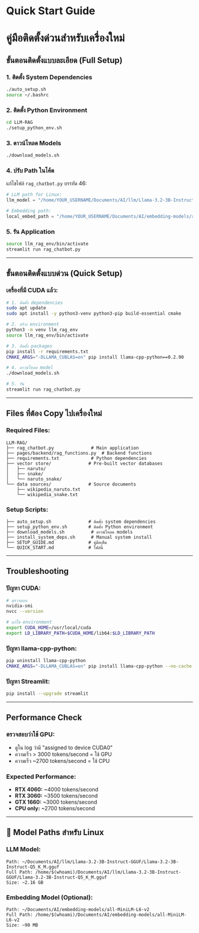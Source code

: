 # Quick Start Guide
# คู่มือติดตั้งด่วนสำหรับเครื่องใหม่

## ขั้นตอนติดตั้งแบบละเอียด (Full Setup)

### 1. ติดตั้ง System Dependencies
```bash
./auto_setup.sh
source ~/.bashrc
```

### 2. ติดตั้ง Python Environment  
```bash
cd LLM-RAG
./setup_python_env.sh
```

### 3. ดาวน์โหลด Models
```bash
./download_models.sh
```

### 4. ปรับ Path ในโค้ด
แก้ไขไฟล์ `rag_chatbot.py` บรรทัด 46:
```python
# LLM path for Linux: 
llm_model = "/home/YOUR_USERNAME/Documents/AI/llm/Llama-3.2-3B-Instruct-GGUF/Llama-3.2-3B-Instruct-Q5_K_M.gguf"

# Embedding path:
local_embed_path = "/home/YOUR_USERNAME/Documents/AI/embedding-models/all-MiniLM-L6-v2"
```

### 5. รัน Application
```bash
source llm_rag_env/bin/activate
streamlit run rag_chatbot.py
```

---

## ขั้นตอนติดตั้งแบบด่วน (Quick Setup)

### เครื่องที่มี CUDA แล้ว:
```bash
# 1. ติดตั้ง dependencies
sudo apt update
sudo apt install -y python3-venv python3-pip build-essential cmake

# 2. สร้าง environment
python3 -m venv llm_rag_env
source llm_rag_env/bin/activate

# 3. ติดตั้ง packages
pip install -r requirements.txt
CMAKE_ARGS="-DLLAMA_CUBLAS=on" pip install llama-cpp-python==0.2.90

# 4. ดาวน์โหลด model
./download_models.sh

# 5. รัน
streamlit run rag_chatbot.py
```

---

## Files ที่ต้อง Copy ไปเครื่องใหม่

### Required Files:
```
LLM-RAG/
├── rag_chatbot.py              # Main application
├── pages/backend/rag_functions.py  # Backend functions
├── requirements.txt            # Python dependencies
├── vector store/              # Pre-built vector databases
│   ├── naruto/
│   ├── snake/ 
│   └── naruto_snake/
└── data sources/              # Source documents
    ├── wikipedia_naruto.txt
    └── wikipedia_snake.txt
```

### Setup Scripts:
```
├── auto_setup.sh              # ติดตั้ง system dependencies
├── setup_python_env.sh        # ติดตั้ง Python environment
├── download_models.sh          # ดาวน์โหลด models
├── install_system_deps.sh      # Manual system install
├── SETUP_GUIDE.md             # คู่มือเต็ม
└── QUICK_START.md             # ไฟล์นี้
```

---

## Troubleshooting

### ปัญหา CUDA:
```bash
# ตรวจสอบ
nvidia-smi
nvcc --version

# แก้ไข environment
export CUDA_HOME=/usr/local/cuda
export LD_LIBRARY_PATH=$CUDA_HOME/lib64:$LD_LIBRARY_PATH
```

### ปัญหา llama-cpp-python:
```bash
pip uninstall llama-cpp-python
CMAKE_ARGS="-DLLAMA_CUBLAS=on" pip install llama-cpp-python --no-cache-dir
```

### ปัญหา Streamlit:
```bash
pip install --upgrade streamlit
```

---

## Performance Check

### ตรวจสอบว่าใช้ GPU:
- ดูใน log ว่ามี "assigned to device CUDA0" 
- ความเร็ว > 3000 tokens/second = ใช้ GPU
- ความเร็ว ~2700 tokens/second = ใช้ CPU

### Expected Performance:
- **RTX 4060:** ~4000 tokens/second
- **RTX 3060:** ~3500 tokens/second  
- **GTX 1660:** ~3000 tokens/second
- **CPU only:** ~2700 tokens/second

---

## 📁 Model Paths สำหรับ Linux

### LLM Model:
```
Path: ~/Documents/AI/llm/Llama-3.2-3B-Instruct-GGUF/Llama-3.2-3B-Instruct-Q5_K_M.gguf
Full Path: /home/$(whoami)/Documents/AI/llm/Llama-3.2-3B-Instruct-GGUF/Llama-3.2-3B-Instruct-Q5_K_M.gguf
Size: ~2.16 GB
```

### Embedding Model (Optional):
```
Path: ~/Documents/AI/embedding-models/all-MiniLM-L6-v2
Full Path: /home/$(whoami)/Documents/AI/embedding-models/all-MiniLM-L6-v2
Size: ~90 MB
```
